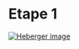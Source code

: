 # Etape 1

<a href="https://www.hostingpics.net/viewer.php?id=391128etape1.png"><img src="https://img4.hostingpics.net/thumbs/mini_391128etape1.png" alt="Heberger image" /></a>
